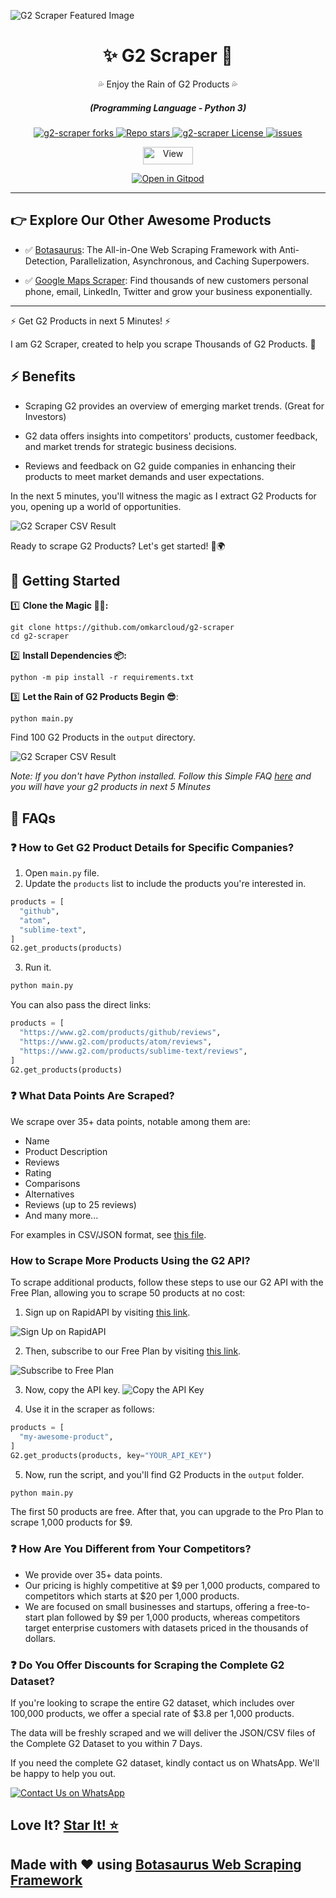 ![G2 Scraper Featured Image](https://raw.githubusercontent.com/omkarcloud/g2-scraper/master/images/g2-scraper-featured-image.png)

<div align="center" style="margin-top: 0;">
  <h1>✨ G2 Scraper 🚀</h1>
  <p>💦 Enjoy the Rain of G2 Products 💦</p>
</div>
<em>
  <h5 align="center">(Programming Language - Python 3)</h5>
</em>
<p align="center">
  <a href="#">
    <img alt="g2-scraper forks" src="https://img.shields.io/github/forks/omkarcloud/g2-scraper?style=for-the-badge" />
  </a>
  <a href="#">
    <img alt="Repo stars" src="https://img.shields.io/github/stars/omkarcloud/g2-scraper?style=for-the-badge&color=yellow" />
  </a>
  <a href="#">
    <img alt="g2-scraper License" src="https://img.shields.io/github/license/omkarcloud/g2-scraper?color=orange&style=for-the-badge" />
  </a>
  <a href="https://github.com/omkarcloud/g2-scraper/issues">
    <img alt="issues" src="https://img.shields.io/github/issues/omkarcloud/g2-scraper?color=purple&style=for-the-badge" />
  </a>
</p>
<p align="center">
  <img src="https://views.whatilearened.today/views/github/omkarcloud/g2-scraper.svg" width="80px" height="28px" alt="View" />
</p>

<p align="center">
  <a href="https://gitpod.io/#https://github.com/omkarcloud/g2-scraper">
    <img alt="Open in Gitpod" src="https://gitpod.io/button/open-in-gitpod.svg" />
  </a>
</p>
  
---

## 👉 Explore Our Other Awesome Products


- ✅ [Botasaurus](https://github.com/omkarcloud/botasaurus): The All-in-One Web Scraping Framework with Anti-Detection, Parallelization, Asynchronous, and Caching Superpowers.

- ✅ [Google Maps Scraper](https://github.com/omkarcloud/google-maps-scraper): Find thousands of new customers personal phone, email, LinkedIn, Twitter and grow your business exponentially.

---

⚡ Get G2 Products in next 5 Minutes! ⚡

I am G2 Scraper, created to help you scrape Thousands of G2 Products. 🚀

## ⚡ Benefits
- Scraping G2 provides an overview of emerging market trends. (Great for Investors)

- G2 data offers insights into competitors' products, customer feedback, and market trends for strategic business decisions.

- Reviews and feedback on G2 guide companies in enhancing their products to meet market demands and user expectations.

In the next 5 minutes, you'll witness the magic as I extract G2 Products for you, opening up a world of opportunities.

![G2 Scraper CSV Result](https://raw.githubusercontent.com/omkarcloud/g2-scraper/master/images/g2-scraper-csv-result.png)

Ready to scrape G2 Products? Let's get started! 💼🌍


## 🚀 Getting Started

1️⃣ **Clone the Magic 🧙‍♀:**
```shell
git clone https://github.com/omkarcloud/g2-scraper
cd g2-scraper
```
2️⃣ **Install Dependencies 📦:**
```shell
python -m pip install -r requirements.txt
```
3️⃣ **Let the Rain of G2 Products Begin 😎**:
```shell
python main.py
```

Find 100 G2 Products in the `output` directory.

![G2 Scraper CSV Result](https://raw.githubusercontent.com/omkarcloud/g2-scraper/master/images/g2-scraper-csv-result.png)

*Note: If you don't have Python installed. Follow this Simple FAQ [here](https://github.com/omkarcloud/g2-scraper/blob/master/advanced.md#-i-dont-have-python-installed-how-can-i-run-the-scraper) and you will have your g2 products in next 5 Minutes*

## 🤔 FAQs

### ❓ How to Get G2 Product Details for Specific Companies?

1. Open `main.py` file.
2. Update the `products` list to include the products you're interested in.

```python
products = [
  "github",
  "atom",
  "sublime-text",
]
G2.get_products(products)
```
3. Run it.
```bash
python main.py
```   

You can also pass the direct links:

```python
products = [
  "https://www.g2.com/products/github/reviews", 
  "https://www.g2.com/products/atom/reviews", 
  "https://www.g2.com/products/sublime-text/reviews",
]
G2.get_products(products)
```
### ❓ What Data Points Are Scraped?

We scrape over 35+ data points, notable among them are:
- Name
- Product Description
- Reviews
- Rating
- Comparisons
- Alternatives
- Reviews (up to 25 reviews)
- And many more...

For examples in CSV/JSON format, see [this file](https://drive.google.com/file/d/1y8z-enPJemBKIcRr98jgDSjC6ZJNP7ha/view?usp=sharing).

### How to Scrape More Products Using the G2 API?

To scrape additional products, follow these steps to use our G2 API with the Free Plan, allowing you to scrape 50 products at no cost:
1. Sign up on RapidAPI by visiting [this link](https://rapidapi.com/auth/sign-up).
   
![Sign Up on RapidAPI](https://raw.githubusercontent.com/omkarcloud/google-maps-scraper/master/screenshots/sign-up.png)

2. Then, subscribe to our Free Plan by visiting [this link](https://rapidapi.com/Chetan11dev/api/g2-data-api/pricing).

![Subscribe to Free Plan](https://raw.githubusercontent.com/omkarcloud/g2-scraper/master/images/g2-free-subscription.png)

3. Now, copy the API key.
![Copy the API Key](https://raw.githubusercontent.com/omkarcloud/g2-scraper/master/images/g2-api-key.png)

4. Use it in the scraper as follows:
```python
products = [
  "my-awesome-product",
]
G2.get_products(products, key="YOUR_API_KEY")
```
5. Now, run the script, and you'll find G2 Products in the `output` folder.
```bash
python main.py
```   

The first 50 products are free. After that, you can upgrade to the Pro Plan to scrape 1,000 products for $9.

### ❓ How Are You Different from Your Competitors?

- We provide over 35+ data points.
- Our pricing is highly competitive at $9 per 1,000 products, compared to competitors which starts at $20 per 1,000 products.
- We are focused on small businesses and startups, offering a free-to-start plan followed by $9 per 1,000 products, whereas competitors target enterprise customers with datasets priced in the thousands of dollars.

### ❓ Do You Offer Discounts for Scraping the Complete G2 Dataset?

If you're looking to scrape the entire G2 dataset, which includes over 100,000 products, we offer a special rate of $3.8 per 1,000 products.

The data will be freshly scraped and we will deliver the JSON/CSV files of the Complete G2 Dataset to you within 7 Days.

If you need the complete G2 dataset, kindly contact us on WhatsApp. We'll be happy to help you out.

[![Contact Us on WhatsApp](https://raw.githubusercontent.com/omkarcloud/google-maps-scraper/master/screenshots/mwa.png)](https://api.whatsapp.com/send?phone=918295042963&text=Hi,%20I%20would%20like%20to%20learn%20more%20about%20your%20products.)

<!-- ### ❓ Need More Help or Have Additional Questions?

For further help, contact us on WhatsApp. We'll be happy to help you out.

[![Contact Us on WhatsApp](https://raw.githubusercontent.com/omkarcloud/google-maps-scraper/master/screenshots/mwa.png)](https://api.whatsapp.com/send?phone=918295042963&text=Hi,%20I%20would%20like%20to%20learn%20more%20about%20your%20products.) -->

## Love It? [Star It! ⭐](https://github.com/omkarcloud/g2-scraper/stargazers)

## Made with ❤️ using [Botasaurus Web Scraping Framework](https://github.com/omkarcloud/botasaurus)